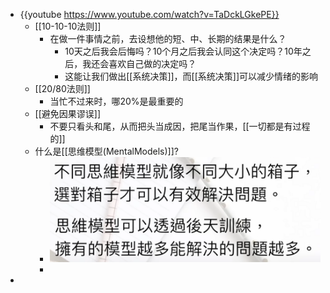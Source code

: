 - {{youtube https://www.youtube.com/watch?v=TaDckLGkePE}}
	- [[10-10-10法则]]
		- 在做一件事情之前，去设想他的短、中、长期的结果是什么？
			- 10天之后我会后悔吗？10个月之后我会认同这个决定吗？10年之后，我还会喜欢自己做的决定吗？
			- 这能让我们做出[[系统决策]]，而[[系统决策]]可以减少情绪的影响
	- [[20/80法则]]
		- 当忙不过来时，哪20%是最重要的
	- [[避免因果谬误]]
		- 不要只看头和尾，从而把头当成因，把尾当作果，[[一切都是有过程的]]
	- 什么是[[思维模型(MentalModels)]]?
		- ![image.png](../assets/image_1673724246392_0.png)
		-
-